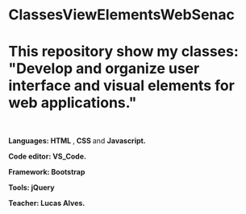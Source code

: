 # ClassesViewElementsWebSenac

<!DOCKTYPE>
<html>
      <head>
          <h1> This repository show my classes: "Develop and organize user interface and visual elements for web applications." </h1>
      </head>
      <br>
      <body>
            <p><b> Languages: </b> <b> HTML </b>,<b> CSS </b> and <b> Javascript. </b> </p>
            <p><b>Code editor: VS_Code. </b></p>
            <p><b>Framework: Bootstrap</b></p>
            <p><b>Tools: jQuery</b></p>
            <p><b>Teacher: Lucas Alves. </b></p>
      </body>
      </html>
